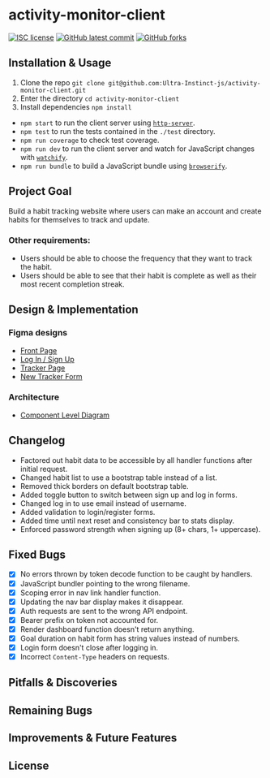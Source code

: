 # activity-monitor-client

<!-- badges -->
[![ISC license](https://img.shields.io/badge/License-ISC-blue.svg)](https://www.isc.org/licenses/)
[![GitHub latest commit](https://img.shields.io/github/last-commit/Ultra-Instinct-js/activity-monitor-client.svg)](https://github.com/Ultra-Instinct-js/activity-monitor-client/commit/)
[![GitHub forks](https://img.shields.io/github/forks/Ultra-Instinct-js/activity-monitor-client.svg)](https://github.com/Ultra-Instinct-js/activity-monitor-client)

## Installation & Usage

1. Clone the repo `git clone git@github.com:Ultra-Instinct-js/activity-monitor-client.git`
2. Enter the directory `cd activity-monitor-client`
3. Install dependencies `npm install`
   
* `npm start` to run the client server using [`http-server`](https://www.npmjs.com/package/http-server).
* `npm test` to run the tests contained in the `./test` directory.
* `npm run coverage` to check test coverage.
* `npm run dev` to run the client server and watch for JavaScript changes with [`watchify`](https://github.com/browserify/watchify).
* `npm run bundle` to build a JavaScript bundle using [`browserify`](https://github.com/browserify/browserify).

## Project Goal

Build a habit tracking website where users can make an account and create habits for themselves to track and update.

### Other requirements:

* Users should be able to choose the frequency that they want to track the habit.
* Users should be able to see that their habit is complete as well as their most recent completion streak.

## Design & Implementation

### Figma designs

* [Front Page](https://cdn.discordapp.com/attachments/583889254854295565/946046650344960090/unknown.png)
* [Log In / Sign Up](https://cdn.discordapp.com/attachments/583889254854295565/946044564274286592/unknown.png)
* [Tracker Page](https://media.discordapp.net/attachments/583889254854295565/946044816049963088/unknown.png)
* [New Tracker Form](https://cdn.discordapp.com/attachments/583889254854295565/946046129051676723/unknown.png)

### Architecture

* [Component Level Diagram](https://cdn.discordapp.com/attachments/941414409203486751/944315723361173544/unknown.png)

## Changelog

* Factored out habit data to be accessible by all handler functions after initial request.
* Changed habit list to use a bootstrap table instead of a list.
* Removed thick borders on default bootstrap table.
* Added toggle button to switch between sign up and log in forms.
* Changed log in to use email instead of username.
* Added validation to login/register forms.
* Added time until next reset and consistency bar to stats display.
* Enforced password strength when signing up (8+ chars, 1+ uppercase).

## Fixed Bugs

- [x] No errors thrown by token decode function to be caught by handlers.
- [x] JavaScript bundler pointing to the wrong filename.
- [x] Scoping error in nav link handler function.
- [x] Updating the nav bar display makes it disappear.
- [x] Auth requests are sent to the wrong API endpoint.
- [x] Bearer prefix on token not accounted for.
- [x] Render dashboard function doesn't return anything.
- [x] Goal duration on habit form has string values instead of numbers.
- [x] Login form doesn't close after logging in.
- [x] Incorrect `Content-Type` headers on requests.

## Pitfalls & Discoveries



## Remaining Bugs



## Improvements & Future Features



## License

